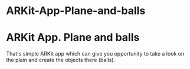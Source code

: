 # ARKit-App-Plane-and-balls

<h1>ARKit App. Plane and balls </h1>

That's simple ARKit app which can give you opportunity to take a look on the plain and create the objects there (balls).

